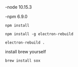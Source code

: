 -node 10.15.3

-npm 6.9.0

`npm install`

`npm install -g electron-rebuild`

`electron-rebuild .`

install brew yourself

`brew install sox`


